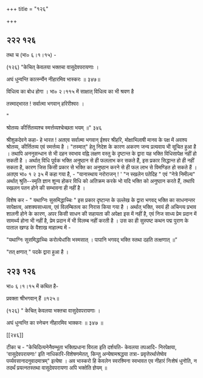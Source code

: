 +++
title = "१२६"

+++


## २२२ १२६
तथा च (भा० ६।१।१५) - 

(१२६) "केचित् केवलया भक्तचा वासुदेवपरायणाः । 

अघं धुन्वन्ति कार्त्स्न्येन नीहारमिव भास्करः ॥ ३४७॥ 

विधित्व का बोध होगा । भा० २।११५ में साक्षात् विधित्व का भी श्रवण है 

तस्माद्भारत ! सर्वात्मा भगवान् हरिरीश्वरः । 

" 

श्रोतव्यः कीर्त्तितव्यश्च स्मर्त्तव्यश्चेच्छता भयम् ॥" ३४६ 

श्रीशुकदेवने कहा- हे भारत ! अतएव सर्वात्मा भगवान् ईश्वर श्रीहरि, मोक्षाभिलाषी मानव के पक्ष में अवश्य श्रोतव्य, कीर्त्तितव्य एवं स्मर्त्तव्य है । "तस्मात्" हेतु निदेश के कारण अकरण जन्य प्रत्यवाय भी सूचित हुआ है । तथापि अननुसन्धान से भी दहन स्वभाव वह्नि लक्षण वस्तु के दृष्टान्त के द्वारा यह भक्ति विधिसापेक्ष नहीं हो सकती है । अर्थात् विधि पूर्वक भक्ति अनुष्ठान से ही फललाभ कर सकते हैं, इस प्रकार सिद्धान्त हो ही नहीं सकता है, कारण जिस किसी प्रकार से भक्ति का अनुष्ठान करने से ही फल लाभ से विमण्डित हो सकते हैं । अतएव भा० १ २ ३५ में कहा गया है, - "यानास्थाय नरोराजन् ! ' "न स्खलेन पतेदिह " एवं "नेत्रे निमील्य" अर्थात् श्रुति--स्मृति ज्ञान शून्य होकर विधि को अतिक्रम करके भो यदि भक्ति को अनुष्ठान करते हैं, तथापि स्खलन पतन होने की सम्भावना ही नहीं है । 

विशेष कर - " यथाग्निः सुसमिद्धाच्चिः " इस प्रकार दृष्टान्त के उल्लेख के द्वारा भगवद् भक्ति का साधनान्तर सापेक्षत्व, अशक्यसाध्यत्व, एवं विलम्बितत्व का निरास किया गया है । अर्थात् भक्ति, स्वयं ही अचिन्त्य प्रभाव शालनी होने के कारण, अपर किसी साधन की सहायता की अपेक्षा इस में नहीं है, एवं निज साध्य प्रेम प्रदान में सामर्थ्य होना भी नहीं है, प्रेम प्रदान में भी विलम्ब नहीं करती है । उस का ही सुस्पष्ट कथन पद्म पुराण के पाताल खण्ड के वैशाख माहात्म्य में - 

"यथाग्निः सुसमिद्धाच्चिः करोत्येधांसि भस्मसात् । पापानि भगवद् भक्ति स्तथा दहति तत्क्षणात् ॥” 

"तत् क्षणात् " पदके द्वारा हुआ है । 


## २२३ १२६
भा० ६।१।१५ में कथित है- 

प्रवक्ता श्रीभगवान् हैं ॥१२५॥ 

(१२६) " केचित् केवलया भक्तचा वासुदेवपरायणाः । 

अघं धुन्वन्ति का स्नेचन नीहारमिव भाक्करः ॥ ३४७ ॥ 

[[२४६]] 

टीका च - "केचिदित्यनेनैवम्भूता भक्तिप्रधाना विरला इति दर्शयति- केवलया तपआदि- निरपेक्षया, 'वासुदेवपरायणाः' इति नाधिकारि-विशेषणमेतत्, किन्तु अन्येषामश्रद्धया तत्रा- प्रवृत्तेरर्थात्तेष्वेव पर्य्यवसानादनुवादमात्रम्" इत्येषा । अव भास्करो हि केवलेन स्वरश्मिना स्वभावत एव नीहारं निःशेषं धुनोति, न तदर्थं प्रयत्नतस्तथा वासुदेवपरायणा अपि भक्तेति ज्ञेयम् ॥ 
